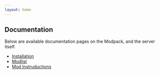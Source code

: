 ```yaml
---
layout: home
---
```


## Documentation

Below are available documentation pages on the Modpack, and the server itself.

- [Installation](docs/installation/)
- [Modlist](docs/modlist/)
- [Mod Instruductions](docs/mod_introductions/)
